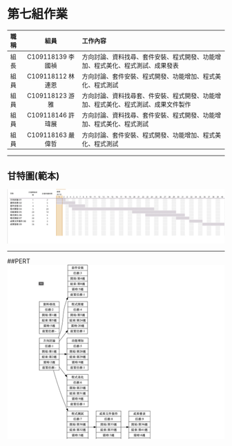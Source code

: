 # 第七組作業

| 職稱  | 組員             | 工作內容    |
| :----------- | :---------------------:| :---------- |
| 組長  | C109118139 李國禎 | 方向討論、資料找尋、套件安裝、程式開發、功能增加、程式美化、程式測試、成果發表|
| 組員  | C109118112 林連恩| 方向討論、套件安裝、程式開發、功能增加、程式美化、程式測試 |
| 組員  | C109118123 游雅  | 方向討論、資料找尋套、件安裝、程式開發、功能增加、程式美化、程式測試、成果文件製作|
| 組員  | C109118146 許瑋展|  方向討論、資料找尋、套件安裝、程式開發、功能增加、程式美化、程式測試 |
| 組員  | C109118163 嚴偉哲 | 方向討論、套件安裝、程式開發、功能增加、程式美化、程式測試 |
---
## 甘特圖(範本)
![GANTT](GANTT.png "gantt")

---
##PERT
![PERT](PERT.png "pert")





